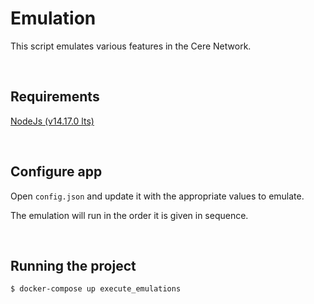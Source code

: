 # Emulation

This script emulates various features in the Cere Network.

<br />

## Requirements
[NodeJs (v14.17.0 lts)](https://nodejs.org/en/download/ "NodeJs (v14.17.0 lts)")

<br />

## Configure app
Open `config.json` and update it with the appropriate values to emulate.

The emulation will run in the order it is given in sequence. 

<br />

## Running the project

```bash
$ docker-compose up execute_emulations
```

